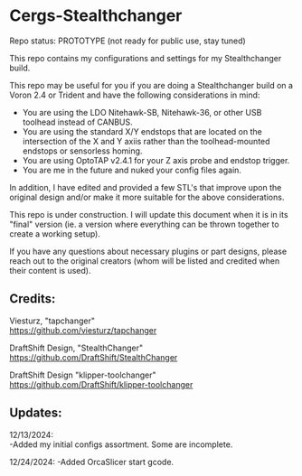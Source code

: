 # Cergs-Stealthchanger

Repo status: PROTOTYPE (not ready for public use, stay tuned)  

This repo contains my configurations and settings for my Stealthchanger build.  

This repo may be useful for you if you are doing a Stealthchanger build on a Voron 2.4 or Trident and have the following considerations in mind:  

- You are using the LDO Nitehawk-SB, Nitehawk-36, or other USB toolhead instead of CANBUS.
- You are using the standard X/Y endstops that are located on the intersection of the X and Y axiis rather than the toolhead-mounted endstops or sensorless homing.
- You are using OptoTAP v2.4.1 for your Z axis probe and endstop trigger.
- You are me in the future and nuked your config files again.



In addition, I have edited and provided a few STL's that improve upon the original design and/or make it more suitable for the above considerations.  

This repo is under construction. I will update this document when it is in its "final" version (ie. a version where everything can be thrown together to create a working setup).  

If you have any questions about necessary plugins or part designs, please reach out to the original creators (whom will be listed and credited when their content is used).  



## Credits:  
Viesturz, "tapchanger"  
https://github.com/viesturz/tapchanger  

DraftShift Design, "StealthChanger"  
https://github.com/DraftShift/StealthChanger  

DraftShift Design "klipper-toolchanger"  
https://github.com/DraftShift/klipper-toolchanger  




## Updates:

12/13/2024:  
-Added my initial configs assortment. Some are incomplete.  

12/24/2024:
-Added OrcaSlicer start gcode.





